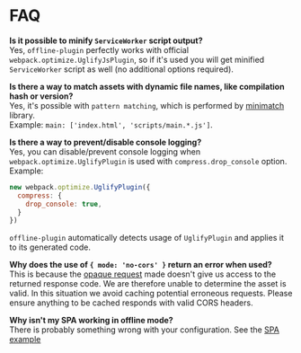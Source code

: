 # FAQ

**Is it possible to minify `ServiceWorker` script output?**  
Yes, `offline-plugin` perfectly works with official `webpack.optimize.UglifyJsPlugin`, so if it's used you will get minified `ServiceWorker` script as well (no additional options required).

**Is there a way to match assets with dynamic file names, like compilation hash or version?**  
Yes, it's possible with `pattern matching`, which is performed by [minimatch](https://www.npmjs.com/package/minimatch) library.  
Example: ``main: ['index.html', 'scripts/main.*.js']``.

**Is there a way to prevent/disable console logging?**  
Yes, you can disable/prevent console logging when `webpack.optimize.UglifyPlugin` is used with `compress.drop_console` option. Example:

```js
new webpack.optimize.UglifyPlugin({
  compress: {
    drop_console: true,
  }
})
```
`offline-plugin` automatically detects usage of `UglifyPlugin` and applies it to its generated code.

**Why does the use of `{ mode: 'no-cors' }` return an error when used?**  
This is because the [opaque request](http://stackoverflow.com/questions/36292537/what-is-an-opaque-request-and-what-it-serves-for) made doesn't give us access to the returned response code. We are therefore unable to determine the asset is valid. In this situation we avoid caching potential erroneous requests. Please ensure anything to be cached responds with valid CORS headers. 

**Why isn't my SPA working in offline mode?**  
There is probably something wrong with your configuration. See the [SPA example](docs/examples/SPA)